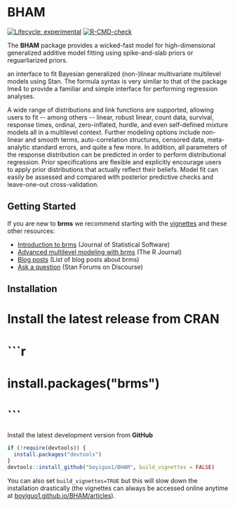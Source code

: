 # BHAM

<!-- badges: start -->

[![Lifecycle:
experimental](https://img.shields.io/badge/lifecycle-experimental-orange.svg)](https://lifecycle.r-lib.org/articles/stages.html#experimental)
[![R-CMD-check](https://github.com/boyiguo1/BHAM/workflows/R-CMD-check/badge.svg)](https://github.com/boyiguo1/BHAM/actions)

The **BHAM** package provides a wicked-fast model for high-dimensional generalized additive model fitting using spike-and-slab priors or reguarliarized priors.



an interface to fit Bayesian generalized
(non-)linear multivariate multilevel models using Stan. The formula syntax is
very similar to that of the package lme4 to provide a familiar and simple
interface for performing regression analyses.

A wide range of distributions and link functions are supported, allowing users
to fit -- among others -- linear, robust linear, count data, survival, response
times, ordinal, zero-inflated, hurdle, and even self-defined mixture models all
in a multilevel context. Further modeling options include non-linear and smooth
terms, auto-correlation structures, censored data, meta-analytic standard
errors, and quite a few more. In addition, all parameters of the response
distribution can be predicted in order to perform distributional regression.
Prior specifications are flexible and explicitly encourage users to apply prior
distributions that actually reflect their beliefs. Model fit can easily be
assessed and compared with posterior predictive checks and leave-one-out
cross-validation.

## Getting Started

If you are new to **brms** we recommend starting with the [vignettes](https://paul-buerkner.github.io/brms/articles/) and these
other resources:

* [Introduction to brms](https://www.jstatsoft.org/article/view/v080i01)
(Journal of Statistical Software)
* [Advanced multilevel modeling with brms](https://journal.r-project.org/archive/2018/RJ-2018-017/index.html)
(The R Journal)
* [Blog posts](https://paul-buerkner.github.io/blog/brms-blogposts/)
(List of blog posts about brms)
* [Ask a question](http://discourse.mc-stan.org/) (Stan Forums on Discourse)


## Installation


# Install the latest release from **CRAN**
# 
# ```r
# install.packages("brms")
# ```

Install the latest development version from **GitHub**

```r
if (!require(devtools)) {
  install.packages("devtools")
}
devtools::install_github("boyiguo1/BHAM", build_vignettes = FALSE)
```

You can also set `build_vignettes=TRUE` but this will slow down the installation
drastically (the vignettes can always be accessed online anytime at
[boyiguo1.github.io/BHAM/articles](https://boyiguo1.github.io/BHAM/articles)).
